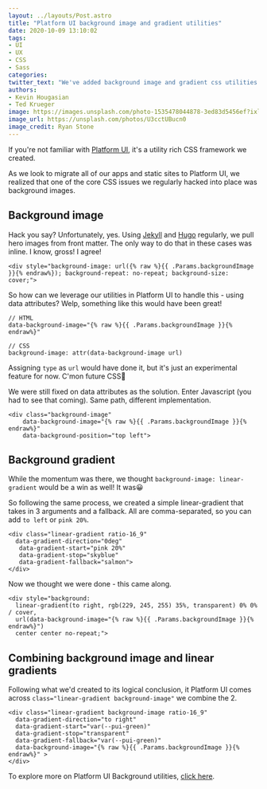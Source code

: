 ```yaml
---
layout: ../layouts/Post.astro
title: "Platform UI background image and gradient utilities"
date: 2020-10-09 13:10:02
tags:
- UI
- UX 
- CSS
- Sass
categories:
twitter_text: "We've added background image and gradient css utilities to Platform UI!"
authors: 
- Kevin Hougasian
- Ted Krueger
image: https://images.unsplash.com/photo-1535478044878-3ed83d5456ef?ixlib=rb-1.2.1&amp;auto=format&amp;fit=crop&amp;w=1069&amp;q=80
image_url: https://unsplash.com/photos/U3cctUBucn0
image_credit: Ryan Stone
---
```


If you're not familiar with [Platform UI](https://style.rimdev.io/), it's a utility rich CSS framework we created.

As we look to migrate all of our apps and static sites to Platform UI, we realized that one of the core CSS issues we regularly hacked into place was background images. 

## Background image

Hack you say? Unfortunately, yes. Using [Jekyll](https://jekyllrb.com/) and [Hugo](https://gohugo.io/) regularly, we pull hero images from front matter. The only way to do that in these cases was inline. I know, gross! I agree!

```
<div style="background-image: url({% raw %}{{ .Params.backgroundImage }}{% endraw%}); background-repeat: no-repeat; background-size: cover;">
```

So how can we leverage our utilities in Platform UI to handle this - using data attributes? Welp, something like this would have been great! 

```
// HTML
data-background-image="{% raw %}{{ .Params.backgroundImage }}{% endraw%}"

// CSS
background-image: attr(data-background-image url)

```

Assigning `type` as `url` would have done it, but it's just an experimental feature for now. C'mon future CSS🤞

We were still fixed on data attributes as the solution. Enter Javascript (you had to see that coming). Same path, different implementation.

```
<div class="background-image" 
    data-background-image="{% raw %}{{ .Params.backgroundImage }}{% endraw%}"
    data-background-position="top left">
```    

## Background gradient

While the momentum was there, we thought `background-image: linear-gradient` would be a win as well! It was😀

So following the same process, we created a simple linear-gradient that takes in 3 arguments and a fallback. All are comma-separated, so you can add `to left` or `pink 20%`. 

```
<div class="linear-gradient ratio-16_9"
  data-gradient-direction="0deg"
   data-gradient-start="pink 20%"
   data-gradient-stop="skyblue"
   data-gradient-fallback="salmon">
</div>
```
Now we thought we were done - this came along.

```
<div style="background: 
  linear-gradient(to right, rgb(229, 245, 255) 35%, transparent) 0% 0% / cover, 
  url(data-background-image="{% raw %}{{ .Params.backgroundImage }}{% endraw%}") 
  center center no-repeat;">

```
## Combining background image and linear gradients

Following what we'd created to its logical conclusion, it Platform UI comes across `class="linear-gradient background-image"` we combine the 2.

```
<div class="linear-gradient background-image ratio-16_9"
  data-gradient-direction="to right"
  data-gradient-start="var(--pui-green)"
  data-gradient-stop="transparent"
  data-gradient-fallback="var(--pui-green)"
  data-background-image="{% raw %}{{ .Params.backgroundImage }}{% endraw%}" >
</div>
```

To explore more on Platform UI Background utilities, [click here](https://style.rimdev.io/section-utilities.html#pui-utilities-background).
